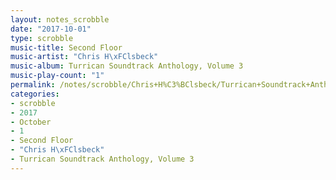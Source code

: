 ```yaml
---
layout: notes_scrobble
date: "2017-10-01"
type: scrobble
music-title: Second Floor
music-artist: "Chris H\xFClsbeck"
music-album: Turrican Soundtrack Anthology, Volume 3
music-play-count: "1"
permalink: /notes/scrobble/Chris+H%C3%BClsbeck/Turrican+Soundtrack+Anthology%2C+Volume+3/a7883cdfa24f48904af20056a7cd276074293971.html
categories:
- scrobble
- 2017
- October
- 1
- Second Floor
- "Chris H\xFClsbeck"
- Turrican Soundtrack Anthology, Volume 3
---
```

